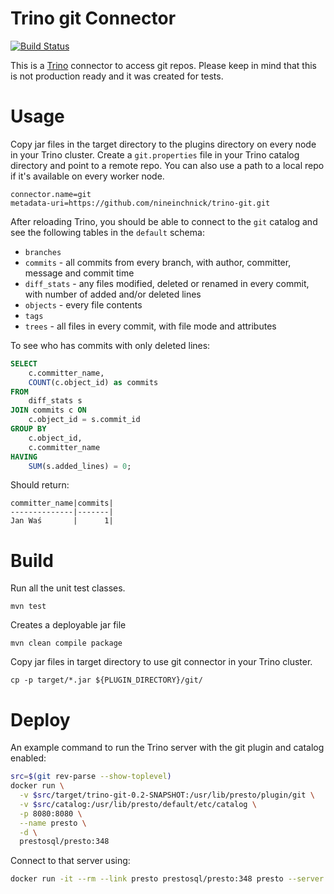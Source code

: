 Trino git Connector
===================

[![Build Status](https://github.com/nineinchnick/trino-git/workflows/CI/badge.svg)](https://github.com/nineinchnick/trino-git/actions?query=workflow%3ACI+event%3Apush+branch%3Amaster)

This is a [Trino](http://trino.io/) connector to access git repos. Please keep in mind that this is not production ready and it was created for tests.

# Usage

Copy jar files in the target directory to the plugins directory on every node in your Trino cluster.
Create a `git.properties` file in your Trino catalog directory and point to a remote repo. You can also use a path to a local repo if it's available on every worker node.

```
connector.name=git
metadata-uri=https://github.com/nineinchnick/trino-git.git
```

After reloading Trino, you should be able to connect to the `git` catalog and see the following tables in the `default` schema:
* `branches`
* `commits` - all commits from every branch, with author, committer, message and commit time
* `diff_stats` - any files modified, deleted or renamed in every commit, with number of added and/or deleted lines
* `objects` - every file contents
* `tags`
* `trees` - all files in every commit, with file mode and attributes

To see who has commits with only deleted lines:

```sql
SELECT
	c.committer_name,
	COUNT(c.object_id) as commits
FROM
	diff_stats s
JOIN commits c ON
	c.object_id = s.commit_id
GROUP BY
	c.object_id,
	c.committer_name
HAVING
	SUM(s.added_lines) = 0;
```

Should return:
```
committer_name|commits|
--------------|-------|
Jan Waś       |      1|
```

# Build

Run all the unit test classes.
```
mvn test
```

Creates a deployable jar file
```
mvn clean compile package
```

Copy jar files in target directory to use git connector in your Trino cluster.
```
cp -p target/*.jar ${PLUGIN_DIRECTORY}/git/
```

# Deploy

An example command to run the Trino server with the git plugin and catalog enabled:

```bash
src=$(git rev-parse --show-toplevel)
docker run \
  -v $src/target/trino-git-0.2-SNAPSHOT:/usr/lib/presto/plugin/git \
  -v $src/catalog:/usr/lib/presto/default/etc/catalog \
  -p 8080:8080 \
  --name presto \
  -d \
  prestosql/presto:348
```

Connect to that server using:
```bash
docker run -it --rm --link presto prestosql/presto:348 presto --server presto:8080 --catalog git --schema default
```
